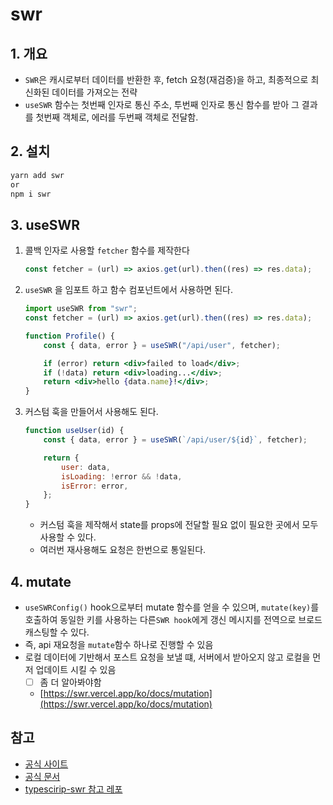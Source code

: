 # swr

## 1. 개요

-   `SWR`은 캐시로부터 데이터를 반환한 후, fetch 요청(재검증)을 하고, 최종적으로 최신화된 데이터를 가져오는 전략
-   `useSWR` 함수는 첫번째 인자로 통신 주소, 투번째 인자로 통신 함수를 받아 그 결과를 첫번째 객체로, 에러를 두번째 객체로 전달함.

## 2. 설치

```bash
yarn add swr
or
npm i swr
```

## 3. useSWR

1. 콜백 인자로 사용할 `fetcher` 함수를 제작한다

    ```jsx
    const fetcher = (url) => axios.get(url).then((res) => res.data);
    ```

2. `useSWR` 을 임포트 하고 함수 컴포넌트에서 사용하면 된다.

    ```jsx
    import useSWR from "swr";
    const fetcher = (url) => axios.get(url).then((res) => res.data);

    function Profile() {
        const { data, error } = useSWR("/api/user", fetcher);

        if (error) return <div>failed to load</div>;
        if (!data) return <div>loading...</div>;
        return <div>hello {data.name}!</div>;
    }
    ```

3. 커스텀 훅을 만들어서 사용해도 된다.

    ```jsx
    function useUser(id) {
        const { data, error } = useSWR(`/api/user/${id}`, fetcher);

        return {
            user: data,
            isLoading: !error && !data,
            isError: error,
        };
    }
    ```

    - 커스텀 훅을 제작해서 state를 props에 전달할 필요 없이 필요한 곳에서 모두 사용할 수 있다.
    - 여러번 재사용해도 요청은 한번으로 통일된다.

## 4. mutate

-   `useSWRConfig()` hook으로부터 mutate 함수를 얻을 수 있으며, `mutate(key)`를 호출하여 동일한 키를 사용하는 다른`SWR hook`에게 갱신 메시지를 전역으로 브로드캐스팅할 수 있다.
-   즉, api 재요청을 `mutate`함수 하나로 진행할 수 있음
-   로컬 데이터에 기반해서 포스트 요청을 보낼 떄, 서버에서 받아오지 않고 로컬을 먼저 업데이트 시킬 수 있음
    -   [ ] 좀 더 알아봐야함
    -   [https://swr.vercel.app/ko/docs/mutation](https://swr.vercel.app/ko/docs/mutation)

## 참고

-   [공식 사이트](https://swr.vercel.app/ko)
-   [공식 문서](https://swr.vercel.app/ko/docs/getting-started)
-   [typescirip-swr 참고 레포](https://github.com/diego3g/react-example-useswr/blob/master/src/services/useRequest.ts)
